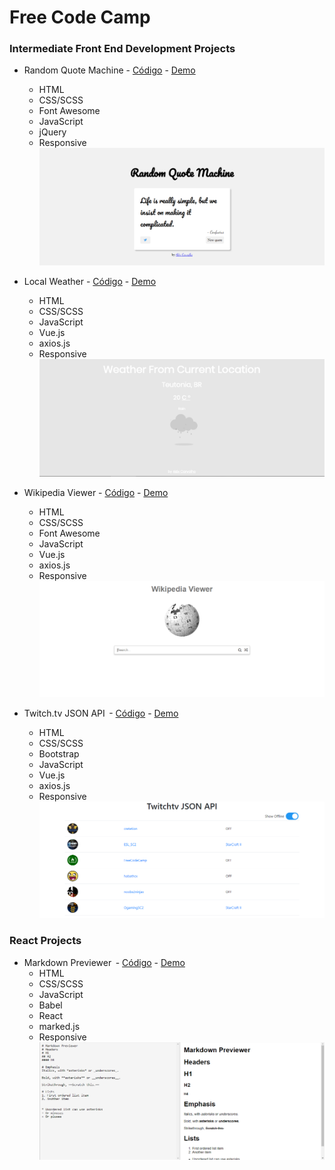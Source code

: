 # Free Code Camp
### Intermediate Front End Development Projects


* Random Quote Machine - [Código](random-quote-machine) - [Demo](https://codepen.io/alexcarvalho/full/bYvoOO/)
  - HTML
  - CSS/SCSS
  - Font Awesome
  - JavaScript
  - jQuery
  - Responsive 
  ![Screenshot](screenshots/random-quote-machine.png "Screenshot")

* Local Weather - [Código](local-weather) - [Demo](https://codepen.io/alexcarvalho/full/WXJjzK/)
  - HTML
  - CSS/SCSS
  - JavaScript
  - Vue.js
  - axios.js
  - Responsive  
  ![Screenshot](screenshots/local-weather.png "Screenshot")
  
* Wikipedia Viewer - [Código](wikipedia-viewer) - [Demo](https://codepen.io/alexcarvalho/full/XzvbWV/)
  - HTML
  - CSS/SCSS
  - Font Awesome
  - JavaScript
  - Vue.js
  - axios.js
  - Responsive
  ![Screenshot](screenshots/wikipedia-viewer.png "Screenshot")
  
* Twitch.tv JSON API  - [Código](twitchtv-json-api) - [Demo](https://codepen.io/alexcarvalho/full/VrJjbb/)
  - HTML
  - CSS/SCSS
  - Bootstrap
  - JavaScript
  - Vue.js
  - axios.js
  - Responsive  
  ![Screenshot](screenshots/twitchtv-json-api.png "Screenshot")
  
    
### React Projects

* Markdown Previewer  - [Código](markdown-previewer) - [Demo](https://codepen.io/alexcarvalho/full/ZvEREQ/)
  - HTML
  - CSS/SCSS
  - JavaScript
  - Babel
  - React
  - marked.js
  - Responsive 
  ![Screenshot](screenshots/markdown-previewer.png "Screenshot")
